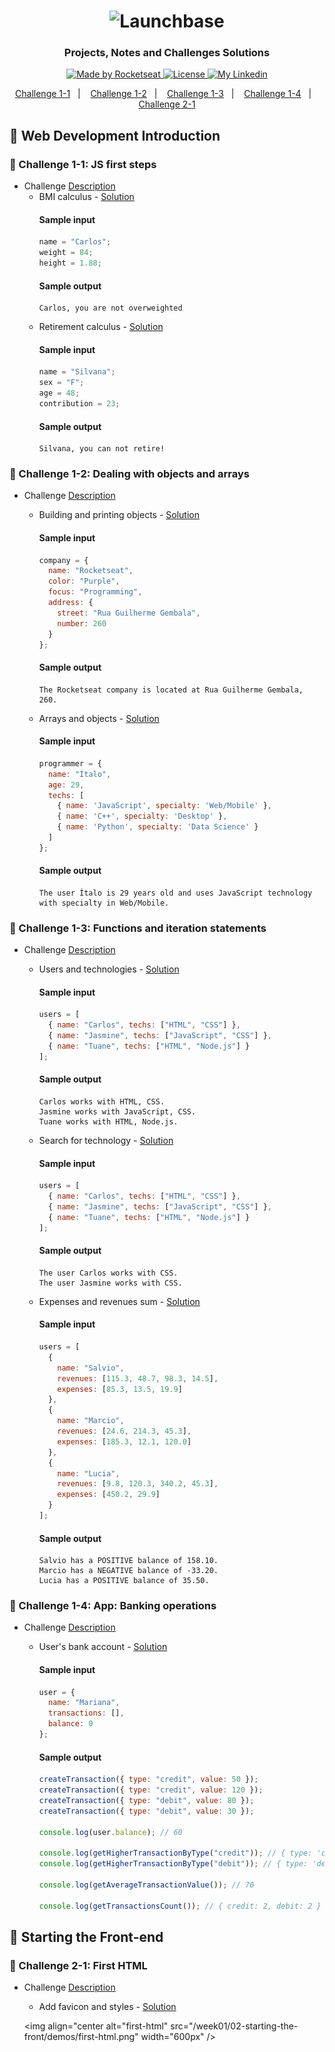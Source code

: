 <h1 align="center">
    <img alt="Launchbase" src="https://storage.googleapis.com/golden-wind/bootcamp-launchbase/logo.png" width="400px" />
</h1>

<h3 align="center">
  Projects, Notes and Challenges Solutions
</h3>

<p align="center">
  <a href="https://rocketseat.com.br">
    <img alt="Made by Rocketseat" src="https://img.shields.io/badge/made%20by-Rocketseat-%23F8952D">
  </a>

  <a href="/LICENSE" >
    <img alt="License" src="https://img.shields.io/badge/license-MIT-%23F8952D">
  </a>

  <a href="https://www.https://www.linkedin.com/in/italoteix/" >
    <img alt="My Linkedin" src="https://img.shields.io/badge/-italoteix-%230077B5?style=social&logo=linkedin">
  </a>
</p>

<p align="center">
  <a href="#rocket-challenge-1-1-js-first-steps">Challenge 1-1</a>&nbsp;&nbsp;&nbsp;|&nbsp;&nbsp;&nbsp;
  <a href="#rocket-challenge-1-2-dealing-with-objects-and-arrays">Challenge 1-2</a>&nbsp;&nbsp;&nbsp;|&nbsp;&nbsp;&nbsp;
  <a href="#rocket-challenge-1-3-functions-and-iteration-statements">Challenge 1-3</a>&nbsp;&nbsp;&nbsp;|&nbsp;&nbsp;&nbsp;
  <a href="#rocket-challenge-1-4-app-banking-operations">Challenge 1-4</a>&nbsp;&nbsp;&nbsp;|&nbsp;&nbsp;&nbsp;
  <a href="#rocket-challenge-2-1-first-html">Challenge 2-1</a>
</p>

## :vertical_traffic_light: Web Development Introduction

### :rocket: Challenge 1-1: JS first steps

- Challenge [Description](https://github.com/Rocketseat/bootcamp-launchbase-desafios-01/blob/master/desafios/01-1-primeiros-passos-com-js.md)
  - BMI calculus - [Solution](/week01/01-web-dev-introduction/challenge01-1/bmi.js)
    #### Sample input
    ```js
    name = "Carlos";
    weight = 84;
    height = 1.88;
    ```
    #### Sample output
    ```
    Carlos, you are not overweighted
    ```
  - Retirement calculus - [Solution](/week01/01-web-dev-introduction/challenge01-1.js)
    #### Sample input
    ```js
    name = "Silvana";
    sex = "F";
    age = 48;
    contribution = 23;
    ```
    #### Sample output
    ```
    Silvana, you can not retire!
    ```

### :rocket: Challenge 1-2: Dealing with objects and arrays

- Challenge [Description](https://github.com/Rocketseat/bootcamp-launchbase-desafios-01/blob/master/desafios/01-2-lidando-com-objetos-e-vetores.md)
  - Building and printing objects - [Solution](/week01/01-web-dev-introduction/challenge01-2/company-data.js)
    #### Sample input
    ```js
    company = {
      name: "Rocketseat",
      color: "Purple",
      focus: "Programming",
      address: {
        street: "Rua Guilherme Gembala",
        number: 260
      }
    };
    ```
    
    #### Sample output
    ```
    The Rocketseat company is located at Rua Guilherme Gembala, 260.  
    ```

  - Arrays and objects - [Solution](/week01/01-web-dev-introduction/challenge01-2/programmer.js)
    #### Sample input
    ```js
    programmer = {
      name: "Ítalo",
      age: 29,
      techs: [
        { name: 'JavaScript', specialty: 'Web/Mobile' },
        { name: 'C++', specialty: 'Desktop' },
        { name: 'Python', specialty: 'Data Science' }
      ]
    };
    ```
    
    #### Sample output
    ```
    The user Ítalo is 29 years old and uses JavaScript technology with specialty in Web/Mobile.
    ```

### :rocket: Challenge 1-3: Functions and iteration statements

- Challenge [Description](https://github.com/Rocketseat/bootcamp-launchbase-desafios-01/blob/master/desafios/01-3-funcoes-e-estruturas-de-repeticao.md)
  - Users and technologies - [Solution](/week01/01-web-dev-introduction/challenge01-3/users-tech.js)
    #### Sample input
    ```js
    users = [
      { name: "Carlos", techs: ["HTML", "CSS"] },
      { name: "Jasmine", techs: ["JavaScript", "CSS"] },
      { name: "Tuane", techs: ["HTML", "Node.js"] }
    ];
    ```
    
    #### Sample output
    ```
    Carlos works with HTML, CSS.
    Jasmine works with JavaScript, CSS.
    Tuane works with HTML, Node.js.
    ```

  - Search for technology - [Solution](/week01/01-web-dev-introduction/challenge01-3/tech-search.js)
    #### Sample input
    ```js
    users = [
      { name: "Carlos", techs: ["HTML", "CSS"] },
      { name: "Jasmine", techs: ["JavaScript", "CSS"] },
      { name: "Tuane", techs: ["HTML", "Node.js"] }
    ];
    ```
    
    #### Sample output
    ```
    The user Carlos works with CSS.
    The user Jasmine works with CSS.
    ```

  - Expenses and revenues sum - [Solution](/week01/01-web-dev-introduction/challenge01-3/expenses-revenues.js)
    #### Sample input
    ```js
    users = [
      {
        name: "Salvio",
        revenues: [115.3, 48.7, 98.3, 14.5],
        expenses: [85.3, 13.5, 19.9]
      },
      {
        name: "Marcio",
        revenues: [24.6, 214.3, 45.3],
        expenses: [185.3, 12.1, 120.0]
      },
      {
        name: "Lucia",
        revenues: [9.8, 120.3, 340.2, 45.3],
        expenses: [450.2, 29.9]
      }
    ];
    ```
    
    #### Sample output
    ```
    Salvio has a POSITIVE balance of 158.10.
    Marcio has a NEGATIVE balance of -33.20.
    Lucia has a POSITIVE balance of 35.50.
    ```

### :rocket: Challenge 1-4: App: Banking operations

- Challenge [Description](https://github.com/Rocketseat/bootcamp-launchbase-desafios-01/blob/master/desafios/01-4-aplicacao-operacoes-bancarias.md)
  - User's bank account - [Solution](/week01/01-web-dev-introduction/challenge01-4/bank-ops.js)
    #### Sample input
    ```js
    user = {
      name: "Mariana",
      transactions: [],
      balance: 0
    };
    ```
    
    #### Sample output
    ```js
    createTransaction({ type: "credit", value: 50 });
    createTransaction({ type: "credit", value: 120 });
    createTransaction({ type: "debit", value: 80 });
    createTransaction({ type: "debit", value: 30 });

    console.log(user.balance); // 60

    console.log(getHigherTransactionByType("credit")); // { type: 'credit', value: 120 }
    console.log(getHigherTransactionByType("debit")); // { type: 'debit', value: 80 }

    console.log(getAverageTransactionValue()); // 70

    console.log(getTransactionsCount()); // { credit: 2, debit: 2 }
    ```

## :art: Starting the Front-end

### :rocket: Challenge 2-1: First HTML

- Challenge [Description](https://github.com/Rocketseat/bootcamp-launchbase-desafios-02/blob/master/desafios/02-1-primeiro-html.md)
  - Add favicon and styles - [Solution](/week01/02-starting-the-front/challenge02-1/)
    
  <img align="center alt="first-html" src="/week01/02-starting-the-front/demos/first-html.png" width="600px" />
